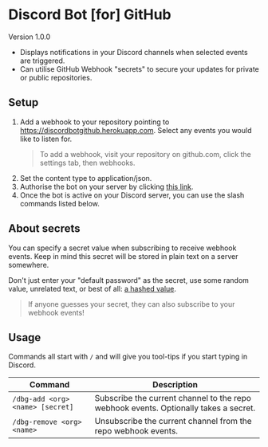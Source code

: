 # Discord Bot [for] GitHub

Version 1.0.0

- Displays notifications in your Discord channels when selected events are triggered.
- Can utilise GitHub Webhook "secrets" to secure your updates for private or public repositories.

## Setup

1. Add a webhook to your repository pointing to https://discordbotgithub.herokuapp.com. Select any events you would like to listen for.
    > To add a webhook, visit your repository on github.com, click the settings tab, then webhooks.
2. Set the content type to application/json.
3. Authorise the bot on your server by clicking [this link](https://discord.com/api/oauth2/authorize?client_id=193000403632128013&permissions=18432&scope=bot%20applications.commands).
4. Once the bot is active on your Discord server, you can use the slash commands listed below.

## About secrets

You can specify a secret value when subscribing to receive webhook events. Keep in mind this secret will be stored in plain text on a server somewhere.

Don't just enter your "default password" as the secret, use some random value, unrelated text, or best of all: [a hashed value](https://emn178.github.io/online-tools/sha256.html).

> If anyone guesses your secret, they can also subscribe to your webhook events!

## Usage

Commands all start with `/` and will give you tool-tips if you start typing in Discord.

Command | Description
--------|------------
`/dbg-add <org> <name> [secret]` | Subscribe the current channel to the repo webhook events. Optionally takes a secret.
`/dbg-remove <org> <name>` | Unsubscribe the current channel from the repo webhook events.